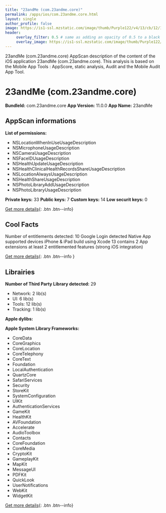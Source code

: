 ```yaml
---
title: "23andMe (com.23andme.core)"
permalink: /apps/ios/com.23andme.core.html
layout: single
author_profile: false
image: https://is1-ssl.mzstatic.com/image/thumb/Purple122/v4/13/cb/12/13cb128b-db8a-68ae-3b43-685d8e7d5e06/AppIcon-1x_U007emarketing-0-6-0-85-220.png/512x512bb.jpg
header: 
     overlay_filter: 0.5 # same as adding an opacity of 0.5 to a black background
     overlay_image: https://is1-ssl.mzstatic.com/image/thumb/Purple122/v4/13/cb/12/13cb128b-db8a-68ae-3b43-685d8e7d5e06/AppIcon-1x_U007emarketing-0-6-0-85-220.png/512x512bb.jpg
---
```

23andMe (com.23andme.core) AppScan description of the content of the iOS application 23andMe (com.23andme.core). This analysis is based on the Mobile App Tools : AppScore, static analysis, Audit and the Mobile Audit App Tool.

# 23andMe (com.23andme.core)

**BundleId:** com.23andme.core
**App Version:** 11.0.0
**App Name:** 23andMe


## AppScan informations 

**List of permissions:** 
- NSLocationWhenInUseUsageDescription
- NSMicrophoneUsageDescription
- NSCameraUsageDescription
- NSFaceIDUsageDescription
- NSHealthUpdateUsageDescription
- NSHealthClinicalHealthRecordsShareUsageDescription
- NSLocationAlwaysUsageDescription
- NSHealthShareUsageDescription
- NSPhotoLibraryAddUsageDescription
- NSPhotoLibraryUsageDescription
  
  
**Private keys:** 33
**Public keys:** 7
**Custom keys:** 14
**Low securit keys:** 0
  
[Get more details](/pricing.html){: .btn .btn--info}

## Cool Facts

Number of entitlements detected: 10
Google Login detected
Native App
supported devices iPhone & iPad
build using Xcode 13
contains 2 App extensions
at least 2 entitlemented features (strong iOS integration)
  
[Get more details](/pricing.html){: .btn .btn--info }

## Librairies 
**Number of Third Party Library detected:** 29
- Network: 2 lib(s)
- UI: 6 lib(s)
- Tools: 12 lib(s)
- Tracking: 1 lib(s)


**Apple dylibs:**


**Apple System Library Frameworks:**
- CoreData
- CoreGraphics
- CoreLocation
- CoreTelephony
- CoreText
- Foundation
- LocalAuthentication
- QuartzCore
- SafariServices
- Security
- StoreKit
- SystemConfiguration
- UIKit
- AuthenticationServices
- GameKit
- HealthKit
- AVFoundation
- Accelerate
- AudioToolbox
- Contacts
- CoreFoundation
- CoreMedia
- CryptoKit
- GameplayKit
- MapKit
- MessageUI
- PDFKit
- QuickLook
- UserNotifications
- WebKit
- WidgetKit


  
[Get more details](/pricing.html){: .btn .btn--info}

